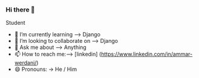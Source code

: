 ### Hi there 👋

<!--
**werdani/werdani** is a ✨ _special_ ✨ repository because its `README.md` (this file) appears on your GitHub profile.

Here are some ideas to get you started:

- 🔭 I’m currently working on --> Student
- 🌱 I’m currently learning --> Django
- 👯 I’m looking to collaborate on --> Django
- 💬 Ask me about --> Anything
- 📫 How to reach me:--> [linkedin] (https://www.linkedin.com/in/ammar-werdani/)
- 😄 Pronouns: -> He / Him

